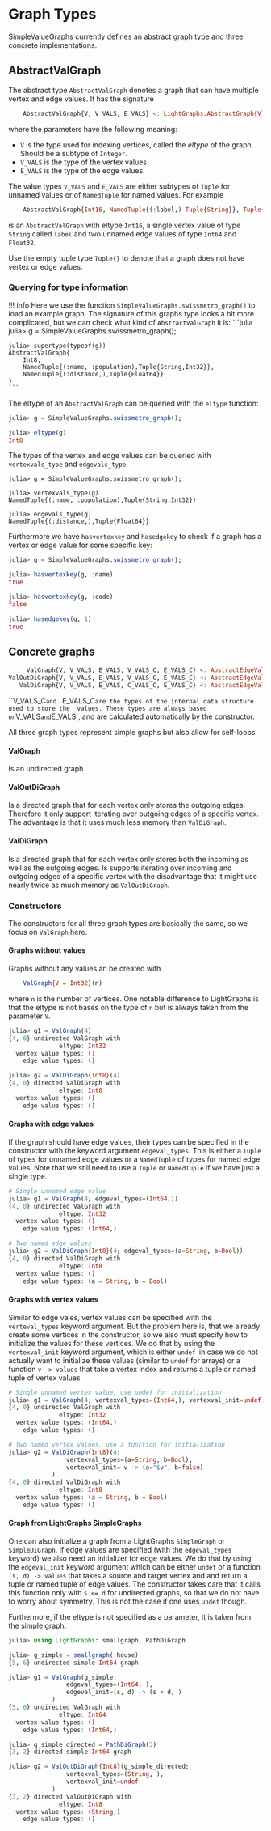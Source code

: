 # Graph Types

SimpleValueGraphs currently defines an abstract graph type
and three concrete implementations.

## AbstractValGraph

The abstract type `AbstractValGraph` denotes a graph that can have multiple vertex
and edge values. It has the signature 
```julia
    AbstractValGraph{V, V_VALS, E_VALS} <: LightGraphs.AbstractGraph{V}
```
where the parameters have the following meaning:
- `V` is the type used for indexing vertices, called the *eltype* of the graph. Should
    be a subtype of `Integer`.
- `V_VALS` is the type of the vertex values.
- `E_VALS` is the type of the edge values.

The value types `V_VALS` and `E_VALS` are either subtypes of `Tuple`  for unnamed values or of
`NamedTuple` for named values. For example
```julia
    AbstractValGraph{Int16, NamedTuple{(:label,) Tuple{String}}, Tuple{Int64, Float32}}
```
is an `AbstractValGraph` with eltype `Int16`, a single vertex value of type `String` called `label`
and two unnamed edge values of type `Int64` and `Float32`.

Use the empty tuple type `Tuple{}` to denote that a graph does not have vertex or edge values.

### Querying for type information

!!! info
    Here we use the function `SimpleValueGraphs.swissmetro_graph()` to load
    an example graph. The signature of this graphs type looks a bit more complicated,
    but we can check what kind of `AbstractValGraph` it is:
    ```julia
    julia> g = SimpleValueGraphs.swissmetro_graph();
    
    julia> supertype(typeof(g))
    AbstractValGraph{
        Int8,
        NamedTuple{(:name, :population),Tuple{String,Int32}},
        NamedTuple{(:distance,),Tuple{Float64}}
    }
    ```

The eltype of an `AbstractValGraph` can be queried with the `eltype` function:
```julia
julia> g = SimpleValueGraphs.swissmetro_graph();

julia> eltype(g)
Int8
```

The types of the vertex and edge values can be queried with `vertexvals_type` 
and `edgevals_type`

```
julia> g = SimpleValueGraphs.swissmetro_graph();

julia> vertexvals_type(g)
NamedTuple{(:name, :population),Tuple{String,Int32}}

julia> edgevals_type(g)
NamedTuple{(:distance,),Tuple{Float64}}
``` 

Furthermore we have `hasvertexkey` and `hasedgekey` to check if a graph has a vertex
or edge value for some specific key:

```julia
julia> g = SimpleValueGraphs.swissmetro_graph();

julia> hasvertexkey(g, :name)
true

julia> hasvertexkey(g, :code)
false

julia> hasedgekey(g, 1)
true
```

## Concrete graphs

```julia
     ValGraph{V, V_VALS, E_VALS, V_VALS_C, E_VALS_C} <: AbstractEdgeValGraph{V, V_VALS, E_VALS}
ValOutDiGraph{V, V_VALS, E_VALS, V_VALS_C, E_VALS_C} <: AbstractEdgeValGraph{V, V_VALS, E_VALS}
   ValDiGraph{V, V_VALS, E_VALS, C_VALS_C, E_VALS_C} <: AbstractEdgeValGraph{V, V_VALS, E_VALS}
```
``V_VALS_C`and `  E_VALS_C` are the types of the internal data structure used to store the  values. These types
are always based on `V_VALS` and `E_VALS`, and are calculated automatically by the constructor.

All three graph types represent simple graphs but also allow for self-loops.

#### ValGraph
Is an undirected graph

#### ValOutDiGraph
Is a directed graph that for each vertex only stores the outgoing edges. Therefore it only
support iterating over outgoing edges of a specific vertex. The advantage is that it uses much less
memory than `ValDiGraph`.

#### ValDiGraph
Is a directed graph that for each vertex only stores both the incoming as well as the outgoing edges.
Is supports iterating over incoming and outgoing edges of a specific vertex with the disadvantage
that it might use nearly twice as much memory as `ValOutDiGraph`.

### Constructors

The constructors for all three graph types are basically the same, so
we focus on `ValGraph` here.

#### Graphs without values

Graphs without any values an be created with 
```julia
    ValGraph{V = Int32}(n)
```
where `n` is the number of vertices. One notable difference to LightGraphs is that the
eltype is not bases on the type of `n` but is always taken from the parameter `V`.

```julia
julia> g1 = ValGraph(4)
{4, 0} undirected ValGraph with
              eltype: Int32
  vertex value types: ()
    edge value types: ()

julia> g2 = ValDiGraph{Int8}(4)
{4, 0} directed ValDiGraph with
              eltype: Int8
  vertex value types: ()
    edge value types: ()
```

#### Graphs with edge values

If the graph should have edge values, their types can be specified in the constructor
with the keyword argument `edgeval_types`. This is either a `Tuple` of types for unnamed
edge values or a `NamedTuple` of types for named edge values. 
Note that we still need to use a `Tuple` or `NamedTuple` if we have just a single type.

```julia
# Single unnamed edge value
julia> g1 = ValGraph(4; edgeval_types=(Int64,))
{4, 0} undirected ValGraph with
              eltype: Int32
  vertex value types: ()
    edge value types: (Int64,)

# Two named edge values
julia> g2 = ValDiGraph{Int8}(4; edgeval_types=(a=String, b=Bool))
{4, 0} directed ValDiGraph with
              eltype: Int8
  vertex value types: ()
    edge value types: (a = String, b = Bool)
```

#### Graphs with vertex values

Similar to edge vales, vertex values can be specified with the `verteval_types` keyword argument.
But the problem here is, that we already create some vertices in the constructor,
so we also must specify how to initialize the values for these vertices.
We do that by using the `vertexval_init` keyword argument, which is either `undef `in
case we do not actually want to initialize these values (similar to `undef` for arrays)
or a function `v -> values` that take a vertex index and returns a tuple or named tuple
of vertex values

```julia
# Single unnamed vertex value, use undef for initialization
julia> g1 = ValGraph(4; vertexval_types=(Int64,), vertexval_init=undef)
{4, 0} undirected ValGraph with
              eltype: Int32
  vertex value types: (Int64,)
    edge value types: ()

# Two named vertex values, use a function for initialization
julia> g2 = ValDiGraph{Int8}(4;
                vertexval_types=(a=String, b=Bool),
                vertexval_init= v -> (a="$v", b=false)
            )
{4, 0} directed ValDiGraph with
              eltype: Int8
  vertex value types: (a = String, b = Bool)
    edge value types: ()
```

#### Graph from LightGraphs SimpleGraphs

One can also initialize a graph from a LightGraphs `SimpleGraph` or `SimpleDiGraph`. If
edge values are specified (with the `edgeval_types` keyword) we also need an initializer for
edge values. We do that by using the `edgeval_init` keyword argument which can be
either `undef` or a function `(s, d) -> values` that takes a source and target vertex and
and return a tuple or named tuple of edge values.  The constructor takes care that it calls
this function only with `s <= d`  for undirected graphs, so that we do not have to worry
about symmetry. This is not the case if one uses `undef` though.

Furthermore, if the eltype is not specified as a parameter, it is taken from the simple
graph.

```julia
julia> using LightGraphs: smallgraph, PathDiGraph

julia> g_simple = smallgraph(:house)
{5, 6} undirected simple Int64 graph

julia> g1 = ValGraph(g_simple;
                edgeval_types=(Int64, ),
                edgeval_init=(s, d) -> (s + d, )
            )
{5, 6} undirected ValGraph with
              eltype: Int64
  vertex value types: ()
    edge value types: (Int64,)

julia> g_simple_directed = PathDiGraph(3)
{3, 2} directed simple Int64 graph

julia> g2 = ValOutDiGraph{Int8}(g_simple_directed;
                vertexval_types=(String, ),
                vertexval_init=undef
            )
{3, 2} directed ValOutDiGraph with
              eltype: Int8
  vertex value types: (String,)
    edge value types: ()
```







